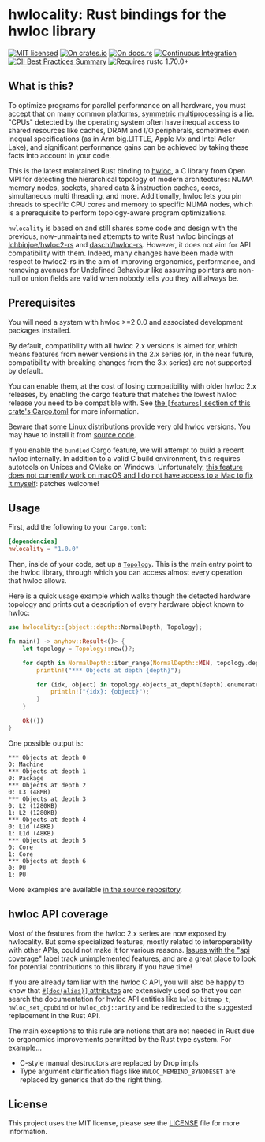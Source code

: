 # hwlocality: Rust bindings for the hwloc library

[![MIT licensed](https://img.shields.io/badge/license-MIT-blue.svg)](./LICENSE)
[![On crates.io](https://img.shields.io/crates/v/hwlocality.svg)](https://crates.io/crates/hwlocality)
[![On docs.rs](https://docs.rs/hwlocality/badge.svg)](https://docs.rs/hwlocality/)
[![Continuous Integration](https://img.shields.io/github/actions/workflow/status/HadrienG2/hwlocality/ci.yml?branch=master)](https://github.com/HadrienG2/hwlocality/actions?query=workflow%3A%22Continuous+Integration%22)
[![CII Best Practices Summary](https://img.shields.io/cii/summary/7876)](https://www.bestpractices.dev/en/projects/7876)
![Requires rustc 1.70.0+](https://img.shields.io/badge/rustc-1.70.0+-lightgray.svg)

## What is this?

To optimize programs for parallel performance on all hardware, you must accept
that on many common platforms,
[symmetric multiprocessing](https://en.wikipedia.org/wiki/Symmetric_multiprocessing)
is a lie. "CPUs" detected by the operating system often have inequal access
to shared resources like caches, DRAM and I/O peripherals, sometimes even
inequal specifications (as in Arm big.LITTLE, Apple Mx and Intel Adler Lake),
and significant performance gains can be achieved by taking these facts into
account in your code.

This is the latest maintained Rust binding to
[hwloc](http://www.open-mpi.org/projects/hwloc), a C library from Open MPI
for detecting the hierarchical topology of modern architectures: NUMA memory
nodes, sockets, shared data & instruction caches, cores, simultaneous multi
threading, and more. Additionally, hwloc lets you pin threads to specific CPU
cores and memory to specific NUMA nodes, which is a prerequisite to perform
topology-aware program optimizations.

`hwlocality` is based on and still shares some code and design with the
previous, now-unmaintained attempts to write Rust hwloc bindings at
[Ichbinjoe/hwloc2-rs](https://github.com/Ichbinjoe/hwloc2-rs) and
[daschl/hwloc-rs](https://github.com/daschl/hwloc-rs). However, it does not aim
for API compatibility with them. Indeed, many changes have been made with
respect to hwloc2-rs in the aim of improving ergonomics, performance, and
removing avenues for Undefined Behaviour like assuming pointers are non-null or
union fields are valid when nobody tells you they will always be.

## Prerequisites

You will need a system with hwloc >=2.0.0 and associated development packages
installed.

By default, compatibility with all hwloc 2.x versions is aimed for, which means
features from newer versions in the 2.x series (or, in the near future,
compatibility with breaking changes from the 3.x series) are not supported by
default.

You can enable them, at the cost of losing compatibility with older
hwloc 2.x releases, by enabling the cargo feature that matches the lowest hwloc
release you need to be compatible with. See [the `[features]` section of this
crate's Cargo.toml](https://github.com/hadrieng2/hwlocality/tree/master/Cargo.toml#L15)
for more information.

Beware that some Linux distributions provide very old hwloc versions. You may
have to install it from [source code](https://www.open-mpi.org/projects/hwloc/).

If you enable the `bundled` Cargo feature, we will attempt to build a recent
hwloc internally. In addition to a valid C build environment, this requires
autotools on Unices and CMake on Windows. Unfortunately, [this feature does not
currently work on macOS and I do not have access to a Mac to fix it
myself](https://github.com/HadrienG2/hwlocality/issues/31): patches welcome!

## Usage

First, add the following to your `Cargo.toml`:

```toml
[dependencies]
hwlocality = "1.0.0"
```

Then, inside of your code, set up a
[`Topology`](https://docs.rs/hwlocality/latest/hwlocality/topology/struct.Topology.html).
This is the main entry point to the hwloc library, through which you can access
almost every operation that hwloc allows.

Here is a quick usage example which walks though the detected hardware topology
and prints out a description of every hardware object known to hwloc:

```rust
use hwlocality::{object::depth::NormalDepth, Topology};

fn main() -> anyhow::Result<()> {
    let topology = Topology::new()?;

    for depth in NormalDepth::iter_range(NormalDepth::MIN, topology.depth()) {
        println!("*** Objects at depth {depth}");

        for (idx, object) in topology.objects_at_depth(depth).enumerate() {
            println!("{idx}: {object}");
        }
    }

    Ok(())
}
```

One possible output is:

```text
*** Objects at depth 0
0: Machine
*** Objects at depth 1
0: Package
*** Objects at depth 2
0: L3 (48MB)
*** Objects at depth 3
0: L2 (1280KB)
1: L2 (1280KB)
*** Objects at depth 4
0: L1d (48KB)
1: L1d (48KB)
*** Objects at depth 5
0: Core
1: Core
*** Objects at depth 6
0: PU
1: PU
```

More examples are available [in the source
repository](https://github.com/hadrieng2/hwlocality/tree/master/examples).

## hwloc API coverage

Most of the features from the hwloc 2.x series are now exposed by hwlocality.
But some specialized features, mostly related to interoperability with other
APIs, could not make it for various reasons. [Issues with the "api coverage"
label](https://github.com/HadrienG2/hwlocality/issues?q=is%3Aopen+is%3Aissue+label%3A%22api+coverage%22)
track unimplemented features, and are a great place to look for potential
contributions to this library if you have time!

If you are already familiar with the hwloc C API, you will also be happy to know
that [`#[doc(alias)]` attributes](https://doc.rust-lang.org/rustdoc/advanced-features.html#add-aliases-for-an-item-in-documentation-search)
are extensively used so that you can search the documentation for hwloc API
entities like `hwloc_bitmap_t`, `hwloc_set_cpubind` or `hwloc_obj::arity` and
be redirected to the suggested replacement in the Rust API.

The main exceptions to this rule are notions that are not needed in Rust due to
ergonomics improvements permitted by the Rust type system. For example...

- C-style manual destructors are replaced by Drop impls
- Type argument clarification flags like `HWLOC_MEMBIND_BYNODESET` are replaced
  by generics that do the right thing. 

## License

This project uses the MIT license, please see the
[LICENSE](https://github.com/hadrieng2/hwlocality/blob/master/LICENSE) file for
more information.
